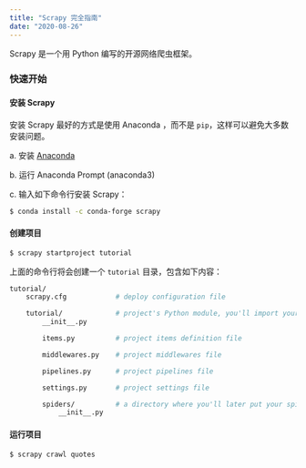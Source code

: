 ```yaml
---
title: "Scrapy 完全指南"
date: "2020-08-26"
---
```


Scrapy 是一个用 Python 编写的开源网络爬虫框架。

<!--more-->

### 快速开始

#### 安装 Scrapy

安装 Scrapy 最好的方式是使用 Anaconda ，而不是 `pip`，这样可以避免大多数安装问题。

a. 安装 [Anaconda](https://www.anaconda.com/products/individual)

b. 运行 Anaconda Prompt (anaconda3)

c. 输入如下命令行安装 Scrapy：

```bash
$ conda install -c conda-forge scrapy
```

#### 创建项目

```bash
$ scrapy startproject tutorial
```

上面的命令行将会创建一个 `tutorial` 目录，包含如下内容：

```bash
tutorial/
    scrapy.cfg            # deploy configuration file

    tutorial/             # project's Python module, you'll import your code from here
        __init__.py

        items.py          # project items definition file

        middlewares.py    # project middlewares file

        pipelines.py      # project pipelines file

        settings.py       # project settings file

        spiders/          # a directory where you'll later put your spiders
            __init__.py
```

#### 运行项目

```bash
$ scrapy crawl quotes
```

